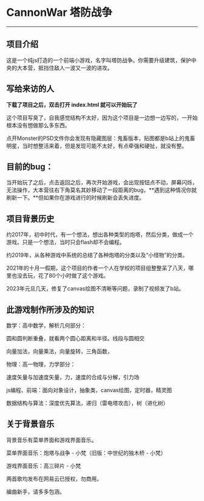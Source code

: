 # CannonWar 塔防战争

---

## 项目介绍

这是一个纯js打造的一个前端小游戏，名字叫塔防战争。你需要升级建筑，保护中央的大本营，抵挡住敌人一波又一波的进攻。

## 写给来访的人

**下载了项目之后，双击打开 index.html 就可以开始玩了**

这个项目写臭了，自我感觉结构不太好，因为这个项目是一边想一边写的，一开始根本没有想做那么多东西。

点开Monster的PSD文件你会发现有隐藏图层：鬼畜版本，贴图都是b站上的鬼畜明星，当时想整活来着，但是发现可能不太好，有点牵强和硬扯，就没有整。

## 目前的bug：

当开始玩了之后，点击返回之后，再次开始游戏，会出现按钮点不动，屏幕闪烁，无法操作，大本营往右下角莫名其妙移动了一段距离的bug，**遇到这种情况你就刷新一下。**但如果你在游戏进行的时候刷新会丢失进度。



## 项目背景历史

约2017年，初中时代，有一个想法，想出各种类型的炮塔，然后分类，做成一个游戏。只是一个想法，当时只会flash却不会编程。

约2019年，从各种游戏中系统的总结了各种炮塔的分类以及“小怪物”的分类。

2021年的十月一假期，这个项目的作者一个人在学校的项目组整整呆了八天，哪里也没去玩，花了80个小时做了这个游戏。

2023年元旦几天，修复了canvas绘图不清晰等问题，录制了视频发了b站。

## 此游戏制作所涉及的知识

数学：高中数学，解析几何部分：

圆和圆判断重叠，就看两个圆心距离和半径。线段与圆相交

向量加法，向量乘法，向量旋转，三角函数，

物理：高一物理，力学部分：

速度矢量与加速度矢量，力，速度的合成与分解，引力场

js编程、前端：面向对象设计，抽象类，canvas绘图，定时器，精灵图

数据结构与算法：深度优先算法，递归（雷电塔攻击），树（进化树）

## 关于背景音乐

背景音乐有菜单界面和游戏界面音乐。

菜单界面音乐：炮塔与战争 - 小梵（旧版：中世纪的独木桥 - 小梵）

游戏界面音乐：高三碎片 - 小梵

两首歌均发布在网易云已授权，勿商用。

编曲新手，请多多包涵。